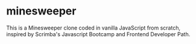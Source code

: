 # minesweeper

This is a Minesweeper clone coded in vanilla JavaScript from scratch, inspired by Scrimba's Javascript Bootcamp and Frontend Developer Path.
